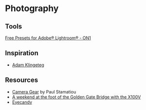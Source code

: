 # Photography

## Tools

[Free Presets for Adobe® Lightroom® - ON1](https://www.on1.com/free/lightroom-presets/)

## Inspiration

- [Adam Klingeteg](http://www.adamklingeteg.com/)

## Resources

- [Camera Gear](https://paulstamatiou.com/photos/gear/) by Paul Stamatiou
- [A weekend at the foot of the Golden Gate Bridge with the X100V](https://www.arun.is/blog/cavallo-point/)
- [Eyecandy](https://eyecandyy.squarespace.com/config/?frameUrl=/)

